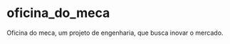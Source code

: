# oficina_do_meca
Oficina do meca, um projeto de engenharia, que busca inovar o mercado.

<a href="index.html"></a>
